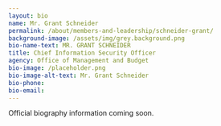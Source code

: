 ```yaml
---
layout: bio
name: Mr. Grant Schneider
permalink: /about/members-and-leadership/schneider-grant/
background-image: /assets/img/grey.background.png
bio-name-text: MR. GRANT SCHNEIDER
title: Chief Information Security Officer
agency: Office of Management and Budget
bio-image: /placeholder.png
bio-image-alt-text: Mr. Grant Schneider
bio-phone:
bio-email:
---
```

Official biography information coming soon.
